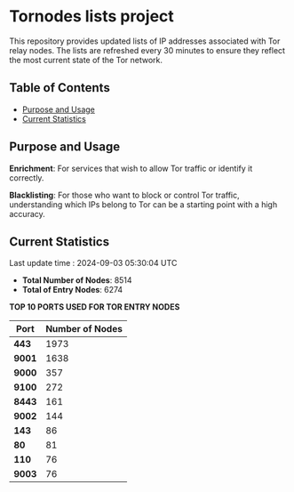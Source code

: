 # Tornodes lists project

This repository provides updated lists of IP addresses associated with Tor relay nodes. The lists are refreshed every 30 minutes to ensure they reflect the most current state of the Tor network.

## Table of Contents

- [Purpose and Usage](#purpose-and-usage)
- [Current Statistics](#current-statistics)


## Purpose and Usage

**Enrichment**: For services that wish to allow Tor traffic or identify it correctly.

**Blacklisting**: For those who want to block or control Tor traffic, understanding which IPs belong to Tor can be a starting point with a high accuracy.

## Current Statistics

Last update time : 2024-09-03 05:30:04 UTC

- **Total Number of Nodes**: 8514
- **Total of Entry Nodes**: 6274

**TOP 10 PORTS USED FOR TOR ENTRY NODES**

| **Port** | **Number of Nodes** |
|------|-----------------|
| **443**   | 1973  |
| **9001**   | 1638  |
| **9000**   | 357  |
| **9100**   | 272  |
| **8443**   | 161  |
| **9002**   | 144  |
| **143**   | 86  |
| **80**   | 81  |
| **110**   | 76  |
| **9003**   | 76  |


